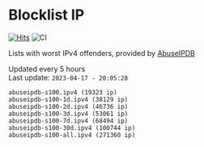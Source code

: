 # Blocklist IP

[![Hits](https://hits.seeyoufarm.com/api/count/incr/badge.svg?url=https%3A%2F%2Fgithub.com%2Fborestad%2Fblocklist-ip%2F&count_bg=%2379C83D&title_bg=%23555555&icon=&icon_color=%23E7E7E7&title=hits&edge_flat=false)](https://hits.seeyoufarm.com)  ![CI](https://img.shields.io/github/workflow/status/borestad/blocklist-ip/CI?style=flat-square)

Lists with worst IPv4 offenders, provided by [AbuseIPDB](https://www.abuseipdb.com/)

<!-- FOOTER-PLACEHOLDER -->
Updated every 5 hours<br>
Last update: `2023-04-17 - 20:05:28`
```
abuseipdb-s100.ipv4 (19323 ip)
abuseipdb-s100-1d.ipv4 (38129 ip)
abuseipdb-s100-2d.ipv4 (46736 ip)
abuseipdb-s100-3d.ipv4 (53061 ip)
abuseipdb-s100-7d.ipv4 (68494 ip)
abuseipdb-s100-30d.ipv4 (100744 ip)
abuseipdb-s100-all.ipv4 (271360 ip)
```
